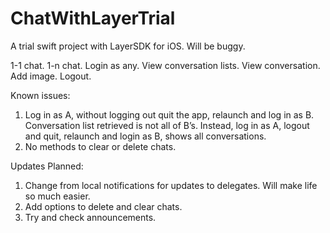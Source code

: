 # ChatWithLayerTrial
A trial swift project with LayerSDK for iOS. Will be buggy.

1-1 chat. 1-n chat.
Login as any.
View conversation lists.
View conversation.
Add image.
Logout.

Known issues:
1) Log in as A, without logging out quit the app, relaunch and log in
as B. Conversation list retrieved is not all of B’s. Instead, log in as
A, logout and quit, relaunch and login as B, shows all conversations.
2) No methods to clear or delete chats.

Updates Planned:
1) Change from local notifications for updates to delegates. Will make life so much easier.
2) Add options to delete and clear chats. 
3) Try and check announcements. 
